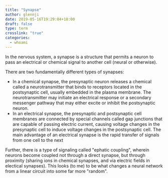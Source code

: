 ```yaml
---
title: "Synapse"
author: glennji
date: 2019-05-16T19:29:04+10:00
draft: false
type: term
crosslink: "true"
categories:
  - whoami
---
```

In the nervous system, a synapse is a structure that permits a neuron to pass an electrical or chemical signal to another cell (neural or otherwise).

There are two fundamentally different types of synapses:
  - In a chemical synapse, the presynaptic neuron releases a chemical called a neurotransmitter that binds to receptors located in the postsynaptic cell, usually embedded in the plasma membrane. The neurotransmitter may initiate an electrical response or a secondary messenger pathway that may either excite or inhibit the postsynaptic neuron.</div>
  - In an electrical synapse, the presynaptic and postsynaptic cell membranes are connected by special channels called gap junctions that are capable of passing electric current, causing voltage changes in the presynaptic cell to induce voltage changes in the postsynaptic cell. The main advantage of an electrical synapse is the rapid transfer of signals from one cell to the next

Further, there is a type of signaling called "ephatic coupling", wherein neurons become coupled not through a direct synapse, but through proximity (sharing ions in chemical synapses, and via electric fields in electical synapses). This looks (to me) to be what changes a neural network from a linear circuit into some far more "random".
